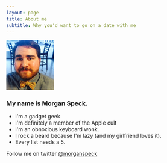 ```yaml
---
layout: page
title: About me
subtitle: Why you'd want to go on a date with me
---
```

<img src="\img\Profile.jpeg" alt="" style="width:25%">

### My name is Morgan Speck.

- I'm a gadget geek
- I'm definitely a member of the Apple cult
- I'm an obnoxious keyboard wonk.
- I rock a beard because I'm lazy (and my girlfriend loves it).
- Every list needs a 5.

Follow me on twitter [@morganspeck](https://twitter.com/morganspeck)
